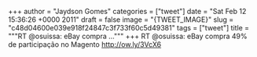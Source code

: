 
+++
author = "Jaydson Gomes"
categories = ["tweet"]
date = "Sat Feb 12 15:36:26 +0000 2011"
draft = false
image = "{TWEET_IMAGE}"
slug = "c48d04600e039e918f24847c3f733f60c5d49381"
tags = ["tweet"]
title = """RT @osuissa: eBay compra ..."""
+++
RT @osuissa: eBay compra 49% de participação no Magento http://ow.ly/3VcX6
